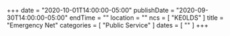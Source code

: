 +++
date = "2020-10-01T14:00:00-05:00"
publishDate = "2020-09-30T14:00:00-05:00"
endTime = ""
location = ""
ncs = [ "KE0LDS" ]
title = "Emergency Net"
categories = [ "Public Service" ]
dates = [ "" ]
+++
